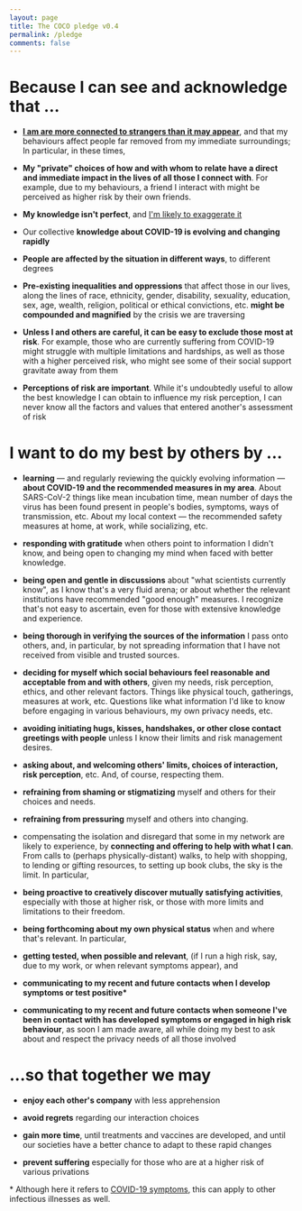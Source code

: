 ```yaml
---
layout: page
title: The COCO pledge v0.4
permalink: /pledge
comments: false
---
```


# Because I can see and acknowledge that ...  


*   [**I am are more connected to strangers than it may appear**](https://youtu.be/X0mHf3oSUdU), and that my behaviours affect people far removed from my immediate surroundings; In particular, in these times,

*   **My "private" choices of how and with whom to relate have a direct and immediate impact in the lives of all those I connect with**. For example, due to my behaviours, a friend I interact with might be perceived as higher risk by their own friends.
    
*   **My knowledge isn't perfect**, and [I'm likely to exaggerate it](https://en.wikipedia.org/wiki/Dunning%E2%80%93Kruger_effect)  

*   Our collective **knowledge about COVID-19 is evolving and changing rapidly**  

*   **People are affected by the situation in different ways**, to different degrees

*   **Pre-existing inequalities and oppressions** that affect those in our lives, along the lines of race, ethnicity, gender, disability, sexuality, education, sex, age, wealth, religion, political or ethical convictions, etc. **might be compounded and magnified** by the crisis we are traversing

*   **Unless I and others are careful, it can be easy to exclude those most at risk**. For example, those who are currently suffering from COVID-19 might struggle with multiple limitations and hardships, as well as those with a higher perceived risk, who might see some of their social support gravitate away from them

*   **Perceptions of risk are important**. While it's undoubtedly useful to allow the best knowledge I can obtain to influence my risk perception, I can never know all the factors and values that entered another's assessment of risk
    

# I want to do my best by others by ...  


*   **learning** — and regularly reviewing the quickly evolving information — **about COVID-19 and the recommended measures in my area**. <span class="spoiler">About SARS-CoV-2 things like mean incubation time, mean number of days the virus has been found present in people's bodies, symptoms, ways of transmission, etc. About my local context — the recommended safety measures at home, at work, while socializing, etc.</span>

*   **responding with gratitude** when others point to information I didn't know, and being open to changing my mind when faced with better knowledge.

*   **being open and gentle in discussions** <span class="spoiler">about "what scientists currently know", as I know that's a very fluid arena; or about whether the relevant institutions have recommended "good enough" measures. I recognize that's not easy to ascertain, even for those with extensive knowledge and experience.</span>

*   **being thorough in verifying the sources of the information** I pass onto others, and, in particular, by not spreading information that I have not received from visible and trusted sources.

*   **deciding for myself which social behaviours feel reasonable and acceptable from and with others**, given my needs, risk perception, ethics, and other relevant factors. <span class="spoiler">Things like physical touch, gatherings, measures at work, etc. Questions like what information I'd like to know before engaging in various behaviours, my own privacy needs, etc.</span>

*   **avoiding initiating hugs, kisses, handshakes, or other close contact greetings with people** unless I know their limits and risk management desires.

*   **asking about, and welcoming others' limits, choices of interaction, risk perception**, etc. And, of course, respecting them.

*   **refraining from shaming or stigmatizing** myself and others for their choices and needs.

*   **refraining from pressuring** myself and others into changing.

*   compensating the isolation and disregard that some in my network are likely to experience, by **connecting and offering to help with what I can**. <span class="spoiler">From calls to (perhaps physically-distant) walks, to help with shopping, to lending or gifting resources, to setting up book clubs, the sky is the limit. </span>In particular,  

*   **being proactive to creatively discover mutually satisfying activities**, especially with those at higher risk, or those with more limits and limitations to their freedom.

*   **being forthcoming about my own physical status** when and where that's relevant. In particular,  

*   **getting tested, when possible and relevant**, (if I run a high risk, say, due to my work, or when relevant symptoms appear), and  

*   **communicating to my recent and future contacts when I develop symptoms or test positive\***

*   **communicating to my recent and future contacts when someone I've been in contact with has developed symptoms or engaged in high risk behaviour**, as soon I am made aware, all while doing my best to ask about and respect the privacy needs of all those involved  

# ...so that together we may  

*   **enjoy each other's company** with less apprehension  

*   **avoid regrets** regarding our interaction choices  

*   **gain more time**, until treatments and vaccines are developed, and until our societies have a better chance to adapt to these rapid changes  

*   **prevent suffering** especially for those who are at a higher risk of various privations


\* Although here it refers to [COVID-19 symptoms](https://www.who.int/health-topics/coronavirus#tab=tab_3), this can apply to other infectious illnesses as well.